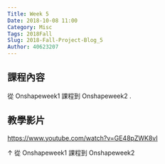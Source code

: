```yaml
---
Title: Week 5
Date: 2018-10-08 11:00
Category: Misc
Tags: 2018Fall
Slug: 2018-Fall-Project-Blog_5
Author: 40623207
---
```


<!-- PELICAN_END_SUMMARY -->

課程內容
----

從 Onshapeweek1 課程到 Onshapeweek2 .

教學影片
----

https://www.youtube.com/watch?v=GE48pZWK8vI

↑ 從 Onshapeweek1 課程到 Onshapeweek2

